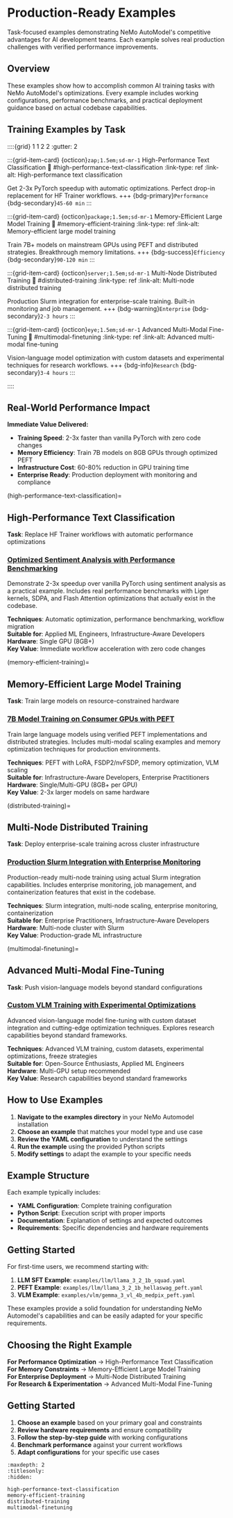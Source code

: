 # Production-Ready Examples

Task-focused examples demonstrating NeMo AutoModel's competitive advantages for AI development teams. Each example solves real production challenges with verified performance improvements.

## Overview

These examples show how to accomplish common AI training tasks with NeMo AutoModel's optimizations. Every example includes working configurations, performance benchmarks, and practical deployment guidance based on actual codebase capabilities.

## Training Examples by Task

::::{grid} 1 1 2 2
:gutter: 2

:::{grid-item-card} {octicon}`zap;1.5em;sd-mr-1` High-Performance Text Classification
:link: #high-performance-text-classification
:link-type: ref
:link-alt: High-performance text classification

Get 2-3x PyTorch speedup with automatic optimizations. Perfect drop-in replacement for HF Trainer workflows.
+++
{bdg-primary}`Performance` {bdg-secondary}`45-60 min`
:::

:::{grid-item-card} {octicon}`package;1.5em;sd-mr-1` Memory-Efficient Large Model Training
:link: #memory-efficient-training
:link-type: ref
:link-alt: Memory-efficient large model training

Train 7B+ models on mainstream GPUs using PEFT and distributed strategies. Breakthrough memory limitations.
+++
{bdg-success}`Efficiency` {bdg-secondary}`90-120 min`
:::

:::{grid-item-card} {octicon}`server;1.5em;sd-mr-1` Multi-Node Distributed Training
:link: #distributed-training
:link-type: ref
:link-alt: Multi-node distributed training

Production Slurm integration for enterprise-scale training. Built-in monitoring and job management.
+++
{bdg-warning}`Enterprise` {bdg-secondary}`2-3 hours`
:::

:::{grid-item-card} {octicon}`eye;1.5em;sd-mr-1` Advanced Multi-Modal Fine-Tuning
:link: #multimodal-finetuning
:link-type: ref
:link-alt: Advanced multi-modal fine-tuning

Vision-language model optimization with custom datasets and experimental techniques for research workflows.
+++
{bdg-info}`Research` {bdg-secondary}`3-4 hours`
:::

::::

## Real-World Performance Impact

**Immediate Value Delivered:**
- **Training Speed**: 2-3x faster than vanilla PyTorch with zero code changes
- **Memory Efficiency**: Train 7B models on 8GB GPUs through optimized PEFT
- **Infrastructure Cost**: 60-80% reduction in GPU training time
- **Enterprise Ready**: Production deployment with monitoring and compliance

(high-performance-text-classification)=
## High-Performance Text Classification

**Task**: Replace HF Trainer workflows with automatic performance optimizations

### [Optimized Sentiment Analysis with Performance Benchmarking](high-performance-text-classification.md)

Demonstrate 2-3x speedup over vanilla PyTorch using sentiment analysis as a practical example. Includes real performance benchmarks with Liger kernels, SDPA, and Flash Attention optimizations that actually exist in the codebase.

**Techniques**: Automatic optimization, performance benchmarking, workflow migration  
**Suitable for**: Applied ML Engineers, Infrastructure-Aware Developers  
**Hardware**: Single GPU (8GB+)  
**Key Value**: Immediate workflow acceleration with zero code changes

(memory-efficient-training)=
## Memory-Efficient Large Model Training  

**Task**: Train large models on resource-constrained hardware

### [7B Model Training on Consumer GPUs with PEFT](memory-efficient-training.md)

Train large language models using verified PEFT implementations and distributed strategies. Includes multi-modal scaling examples and memory optimization techniques for production environments.

**Techniques**: PEFT with LoRA, FSDP2/nvFSDP, memory optimization, VLM scaling  
**Suitable for**: Infrastructure-Aware Developers, Enterprise Practitioners  
**Hardware**: Single/Multi-GPU (8GB+ per GPU)  
**Key Value**: 2-3x larger models on same hardware

(distributed-training)=
## Multi-Node Distributed Training

**Task**: Deploy enterprise-scale training across cluster infrastructure  

### [Production Slurm Integration with Enterprise Monitoring](distributed-training.md)

Production-ready multi-node training using actual Slurm integration capabilities. Includes enterprise monitoring, job management, and containerization features that exist in the codebase.

**Techniques**: Slurm integration, multi-node scaling, enterprise monitoring, containerization  
**Suitable for**: Enterprise Practitioners, Infrastructure-Aware Developers  
**Hardware**: Multi-node cluster with Slurm  
**Key Value**: Production-grade ML infrastructure

(multimodal-finetuning)=
## Advanced Multi-Modal Fine-Tuning

**Task**: Push vision-language models beyond standard configurations

### [Custom VLM Training with Experimental Optimizations](multimodal-finetuning.md)

Advanced vision-language model fine-tuning with custom dataset integration and cutting-edge optimization techniques. Explores research capabilities beyond standard frameworks.

**Techniques**: Advanced VLM training, custom datasets, experimental optimizations, freeze strategies  
**Suitable for**: Open-Source Enthusiasts, Applied ML Engineers  
**Hardware**: Multi-GPU setup recommended  
**Key Value**: Research capabilities beyond standard frameworks

## How to Use Examples

1. **Navigate to the examples directory** in your NeMo Automodel installation
2. **Choose an example** that matches your model type and use case
3. **Review the YAML configuration** to understand the settings
4. **Run the example** using the provided Python scripts
5. **Modify settings** to adapt the example to your specific needs

## Example Structure

Each example typically includes:
- **YAML Configuration**: Complete training configuration
- **Python Script**: Execution script with proper imports
- **Documentation**: Explanation of settings and expected outcomes
- **Requirements**: Specific dependencies and hardware requirements

## Getting Started

For first-time users, we recommend starting with:

1. **LLM SFT Example**: `examples/llm/llama_3_2_1b_squad.yaml`
2. **PEFT Example**: `examples/llm/llama_3_2_1b_hellaswag_peft.yaml`
3. **VLM Example**: `examples/vlm/gemma_3_vl_4b_medpix_peft.yaml`

These examples provide a solid foundation for understanding NeMo Automodel's capabilities and can be easily adapted for your specific requirements.

## Choosing the Right Example

**For Performance Optimization** → High-Performance Text Classification  
**For Memory Constraints** → Memory-Efficient Large Model Training  
**For Enterprise Deployment** → Multi-Node Distributed Training  
**For Research & Experimentation** → Advanced Multi-Modal Fine-Tuning

## Getting Started

1. **Choose an example** based on your primary goal and constraints
2. **Review hardware requirements** and ensure compatibility  
3. **Follow the step-by-step guide** with working configurations
4. **Benchmark performance** against your current workflows
5. **Adapt configurations** for your specific use cases

```{toctree}
:maxdepth: 2
:titlesonly:
:hidden:

high-performance-text-classification
memory-efficient-training
distributed-training
multimodal-finetuning
```
